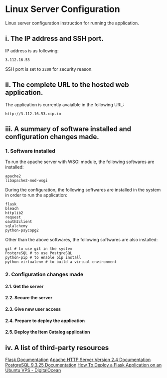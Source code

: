 # Linux Server Configuration
Linux server configuration instruction for running the application.

## i. The IP address and SSH port.
IP address is as following:
```
3.112.16.53
```

SSH port is set to `2200` for security reason.


## ii. The complete URL to the hosted web application.

The application is currently avaialble in the following URL:
```
http://3.112.16.53.xip.io
```

## iii. A summary of software installed and configuration changes made.
### 1. Software installed
To run the apache server with WSGI module, the following softwares are installed:
```
apache2
libapache2-mod-wsgi
```
During the configuration, the following softwares are installed in the system
in order to run the application:
```
flask
bleach
httplib2
request
oauth2client
sqlalchemy
python-psycopg2
```
Other than the above softwares, the following softwares are also installed:
```
git # to use git in the system
PostgreSQL # to use PostgreSQL
python-pip # to enable pip install
python-virtualenv # to build a virtual environment

```

### 2. Configuration changes made

#### 2.1. Get the server


#### 2.2. Secure the server


#### 2.3. Give new user access


#### 2.4. Prepare to deploy the application


#### 2.5. Deploy the Item Catalog application


## iv. A list of third-party resources
[Flask Documentation](http://flask.pocoo.org/docs/0.12/)
[Apache HTTP Server Version 2.4 Documentation](https://httpd.apache.org/docs/2.4/)
[PostgreSQL 9.3.25 Documentation](https://www.postgresql.org/docs/9.3/index.html)
[How To Deploy a Flask Application on an Ubuntu VPS - DigitalOcean](https://www.digitalocean.com/community/tutorials/how-to-deploy-a-flask-application-on-an-ubuntu-vps)
